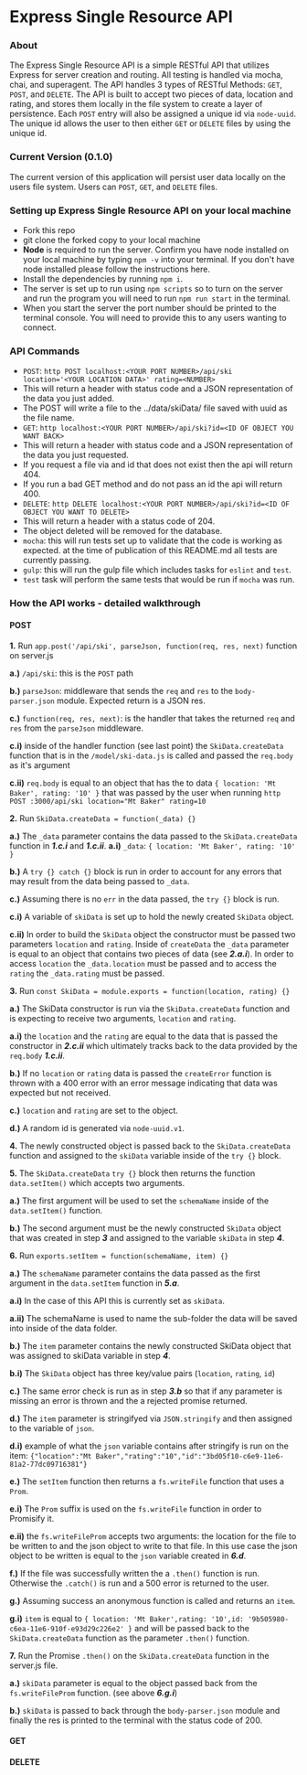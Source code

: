 # Express Single Resource API

### About
The Express Single Resource API is a simple RESTful API that utilizes Express for server creation and routing. All testing is handled via mocha, chai, and superagent. The API handles 3 types of RESTful Methods: `GET`, `POST`, and `DELETE`. The API is built to accept two pieces of data, location and rating, and stores them locally in the file system to create a layer of persistence. Each `POST` entry will also be assigned a unique id via `node-uuid`. The unique id allows the user to then either `GET` or `DELETE` files by using the unique id.

### Current Version (0.1.0)
The current version of this application will persist user data locally on the users file system. Users can `POST`, `GET`, and `DELETE` files.

### Setting up Express Single Resource API on your local machine
* Fork this repo
* git clone the forked copy to your local machine
* **Node** is required to run the server. Confirm you have node installed on your local machine by typing `npm -v` into your terminal. If you don't have node installed please follow the instructions here.
* Install the dependencies by running `npm i`.
* The server is set up to run using `npm scripts` so to turn on the server and run the program you will need to run `npm run start` in the terminal.
* When you start the server the port number should be printed to the terminal console. You will need to provide this to any users wanting to connect.

### API Commands
* `POST`: `http POST localhost:<YOUR PORT NUMBER>/api/ski location='<YOUR LOCATION DATA>' rating=<NUMBER>`
 * This will return a header with status code and a JSON representation of the data you just added.
 * The POST will write a file to the ../data/skiData/ file saved with uuid as the file name.
* `GET`: `http localhost:<YOUR PORT NUMBER>/api/ski?id=<ID OF OBJECT YOU WANT BACK>`
 * This will return a header with status code and a JSON representation of the data you just requested.
 * If you request a file via and id that does not exist then the api will return 404.
 * If you run a bad GET method and do not pass an id the api will return 400.
* `DELETE`: `http DELETE localhost:<YOUR PORT NUMBER>/api/ski?id=<ID OF OBJECT YOU WANT TO DELETE>`
 * This will return a header with a status code of 204.
 * The object deleted will be removed for the database.
* `mocha`: this will run tests set up to validate that the code is working as expected.
at the time of publication of this README.md all tests are currently passing.
* `gulp`: this will run the gulp file which includes tasks for `eslint` and `test`.
 * `test` task will perform the same tests that would be run if `mocha` was run.


### How the API works - detailed walkthrough
#### POST
**1.** Run `app.post('/api/ski', parseJson, function(req, res, next)` function on server.js

  **a.)** `/api/ski`: this is the `POST` path

  **b.)** `parseJson`: middleware that sends the `req` and `res` to the `body-parser.json` module. Expected return is a JSON res.

  **c.)** `function(req, res, next)`: is the handler that takes the returned `req` and `res` from the `parseJson` middleware.

   **c.i)** inside of the handler function (see last point) the `SkiData.createData` function that is in the `/model/ski-data.js` is called and passed the `req.body` as it's argument

   **c.ii)** `req.body` is equal to an object that has the to data `{ location: 'Mt Baker', rating: '10' }` that was passed by the user when running `http POST :3000/api/ski location="Mt Baker" rating=10`

**2.** Run `SkiData.createData = function(_data) {}`

  **a.)** The `_data` parameter contains the data passed to the `SkiData.createData` function in **_1.c.i_** and **_1.c.ii_**.
    **a.i)** `_data`: `{ location: 'Mt Baker', rating: '10' }`

  **b.)** A `try {} catch {}` block is run in order to account for any errors that may result from the data being passed to `_data`.

  **c.)** Assuming there is no `err` in the data passed, the `try {}` block is run.

   **c.i)** A variable of `skiData` is set up to hold the newly created `SkiData` object.

   **c.ii)** In order to build the `SkiData` object the constructor must be passed two parameters `location` and `rating`. Inside of `createData` the `_data` parameter is equal to an object that contains two pieces of data (see **_2.a.i_**). In order to access `location` the `_data.location` must be passed and to access the `rating` the `_data.rating` must be passed.

**3.** Run `const SkiData = module.exports = function(location, rating) {}`

  **a.)** The SkiData constructor is run via the `SkiData.createData` function and is expecting to receive two arguments, `location` and `rating`.

   **a.i)** the `location` and the `rating` are equal to the data that is passed the constructor in **_2.c.ii_** which ultimately tracks back to the data provided by the `req.body` **_1.c.ii_**.

  **b.)** If no `location` or `rating` data is passed the `createError` function is thrown with a 400 error with an error message indicating that data was expected but not received.

  **c.)** `location` and `rating` are set to the object.

  **d.)** A random id is generated via `node-uuid.v1`.

**4.** The newly constructed object is passed back to the `SkiData.createData` function and assigned to the `skiData` variable inside of the `try {}` block.

**5.** The `SkiData.createData` `try {}` block then returns the function `data.setItem()` which accepts two arguments.

  **a.)** The first argument will be used to set the `schemaName` inside of the `data.setItem()` function.

  **b.)** The second argument must be the newly constructed `SkiData` object that was created in step **_3_** and assigned to the variable `skiData` in step **_4_**.

**6.** Run `exports.setItem = function(schemaName, item) {}`

  **a.)** The `schemaName` parameter contains the data passed as the first argument in the `data.setItem` function in **_5.a_**.

   **a.i)** In the case of this API this is currently set as `skiData`.

   **a.ii)** The schemaName is used to name the sub-folder the data will be saved into inside of the data folder.

  **b.)** The `item` parameter contains the newly constructed SkiData object that was assigned to skiData variable in step **_4_**.

   **b.i)** The `SkiData` object has three key/value pairs (`location`, `rating`, `id`)

  **c.)** The same error check is run as in step **_3.b_** so that if any parameter is missing an error is thrown and the a rejected promise returned.

  **d.)** The `item` parameter is stringifyed via `JSON.stringify` and then assigned to the variable of `json`.

   **d.i)** example of what the `json` variable contains after stringify is run on the item: `{"location":"Mt Baker","rating":"10","id":"3bd05f10-c6e9-11e6-81a2-77dc09716381"}`

  **e.)** The `setItem` function then returns a `fs.writeFile` function that uses a `Prom`.

   **e.i)** The `Prom` suffix is used on the `fs.writeFile` function in order to Promisify it.

   **e.ii)** the `fs.writeFileProm` accepts two arguments: the location for the file to be written to and the json object to write to that file. In this use case the json object to be written is equal to the `json` variable created in **_6.d_**.

  **f.)** If the file was successfully written the a `.then()` function is run. Otherwise the `.catch()` is run and a 500 error is returned to the user.

  **g.)** Assuming success an anonymous function is called and returns an `item`.

   **g.i)** `item` is equal to `{ location: 'Mt Baker',rating: '10',id: '9b505980-c6ea-11e6-910f-e93d29c226e2' }` and will be passed back to the `SkiData.createData` function as the parameter `.then()` function.

**7.** Run the Promise `.then()` on the `SkiData.createData` function in the server.js file.

  **a.)** `skiData` parameter is equal to the object passed back from the `fs.writeFileProm` function. (see above **_6.g.i_**)

  **b.)** `skiData` is passed to back through the `body-parser.json` module and finally the res is printed to the terminal with the status code of 200.

#### GET


#### DELETE
